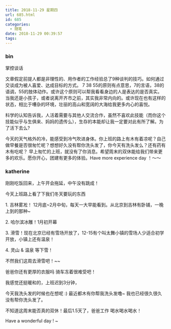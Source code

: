 ```yaml
---
title: 2018-11-29 星期四
url: 685.html
id: 685
categories:
  - 随笔
date: 2018-11-29 00:39:57
tags:
---
```


### bin

掌控谈话

文章假定前提人都是非理性的、用作者的工作经验总了9种谈判的技巧。如何通过交谈成为被人喜爱、达成目标的方式。 7 38 55的原则有点意思，7的言语，38的语调，55的肢体动作。或许这个原则可以帮我看看身边的人是表达的是否真实。当我还是小孩子，或者说离开齐市之前，其实我非常内向的。或许现在也有这样的状态，相比于嘈杂的环境，壮丽的高山和宽阔的大海给我更多内心的喜悦。

科学的认知告诉我，人活着需要与其他人交流合作，虽然不喜欢此技能（而你这个技能似乎与生俱来、妈妈的遗传么），生存的本能却让我一定要对此有所了解。为了活下去么?

今天的天气格外的冷，能感受到冷气吹进身体。你上班的路上有木有着凉呢？自己做早餐是否很匆忙呢？想想好久没有帮你洗头发了，你今天有洗头发么？还有药有木有吃呢？ 早上匆忙的上班，就没有了你消息。希望周末的双休能给我们带来更多的欢乐。愿你开心，团建有更多的体验。Have more experience day ！～～

### katherine

刚刚吃饭回来，上午开会拖延，中午没有跳成！

今天上班路上看了下我们冬天要玩的东西

1\. 吉林雾凇！ 12月底~2月中旬，每天一大早能看到。从北京到吉林有卧铺，一晚上到的那种~

2\. 哈尔滨冰雕！1月初开幕

3\. 滑雪！现在北京已经有雪场开放了，12-15有个叫太舞小镇的雪场人少适合初学开放，小镇上还有温泉！

4\. 灵山 & 温泉 等下雪！

不然我们这周去滑雪吧！~~ 

爸爸你还有更厚的衣服吗 骑车冻着很难受吧！

我感觉还挺暖和的，上班迟到3分钟，

今天我洗头发的时候也在想呢 :) 最近都木有你帮我洗头发噜~ 我也已经很久很久没有帮你洗头发了。

不知道这周末能否真的双休！最后1.5天了，爸爸工作 喝水喝水喝水！

Have a wonderful day ! ~